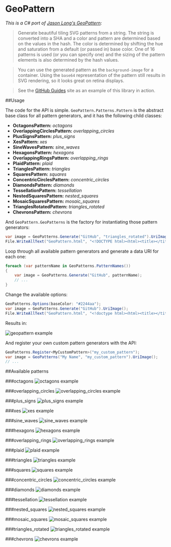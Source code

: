 # GeoPattern

*This is a C# port of [Jason Long's GeoPattern](https://github.com/jasonlong/geo_pattern):*

>Generate beautiful tiling SVG patterns from a string. The string is converted into a SHA and a color and pattern are determined based on the values in the hash. The color is determined by shifting the hue and saturation from a default (or passed in) base color. One of 16 patterns is used (or you can specify one) and the sizing of the pattern elements is also determined by the hash values.

>You can use the generated pattern as the `background-image` for a container. Using the `base64` representation of the pattern still results in SVG rendering, so it looks great on retina displays.

>See the [GitHub Guides](http://guides.github.com) site as an example of this library in action.

##Usage

The code for the API is simple. `GeoPattern.Patterns.Pattern` is the abstract base class for all pattern generators, and it has the following child classes:

+ **OctagonsPattern:** *octagons*
+ **OverlappingCirclesPattern:** *overlapping_circles*
+ **PlusSignsPattern:** *plus_signs*
+ **XesPattern:** *xes*
+ **SineWavesPattern:** *sine_waves*
+ **HexagonsPattern:** *hexagons*
+ **OverlappingRingsPattern:** *overlapping_rings*
+ **PlaidPattern:** *plaid*
+ **TrianglesPattern:** *triangles*
+ **SquaresPattern:** *squares*
+ **ConcentricCirclesPattern:** *concentric_circles*
+ **DiamondsPattern:** *diamonds*
+ **TessellationPattern:** *tessellation*
+ **NestedSquaresPattern:** *nested_squares*
+ **MosaicSquaresPattern:** *mosaic_squares*
+ **TrianglesRotatedPattern:** *triangles_rotated*
+ **ChevronsPattern:** *chevrons*

And `GeoPattern.GeoPatterns` is the factory for instantiating those pattern generators:

```csharp
var image = GeoPatterns.Generate("GitHub", "triangles_rotated").UriImage();
File.WriteAllText("GeoPattern.html", "<!DOCTYPE html><html><title></title></head><body style='background: " + image + "'></body></html>");
```

Loop through all available pattern generators and generate a data URI for each one:

```csharp
foreach (var patternName in GeoPatterns.PatternNames())
{
    var image = GeoPatterns.Generate("GitHub", patternName);
    // ...
}
```

Change the available options:

```csharp
GeoPatterns.Options(baseColor: "#2244aa");
var image = GeoPatterns.Generate("GitHub").UriImage();
File.WriteAllText("GeoPattern.html", "<!doctype html><html><title></title></head><body style='background: " + image + "'></body></html>");
```

Results in:

![geopattern example](https://raw.github.com/sgbj/GeoPattern/master/examples/geopattern.png)

And register your own custom pattern generators with the API:

```csharp
GeoPatterns.Register<MyCustomPattern>("my_custom_pattern");
var image = GeoPatterns("My Name", "my_custom_pattern").UriImage();
// ...
```

##Available patterns

###octagons
![octagons example](https://raw.github.com/sgbj/GeoPattern/master/examples/octagons.png)

###overlapping_circles
![overlapping_circles example](https://raw.github.com/sgbj/GeoPattern/master/examples/overlapping_circles.png)

###plus_signs
![plus_signs example](https://raw.github.com/sgbj/GeoPattern/master/examples/plus_signs.png)

###xes
![xes example](https://raw.github.com/sgbj/GeoPattern/master/examples/xes.png)

###sine_waves
![sine_waves example](https://raw.github.com/sgbj/GeoPattern/master/examples/sine_waves.png)

###hexagons
![hexagons example](https://raw.github.com/sgbj/GeoPattern/master/examples/hexagons.png)

###overlapping_rings
![overlapping_rings example](https://raw.github.com/sgbj/GeoPattern/master/examples/overlapping_rings.png)

###plaid
![plaid example](https://raw.github.com/sgbj/GeoPattern/master/examples/plaid.png)

###triangles
![triangles example](https://raw.github.com/sgbj/GeoPattern/master/examples/triangles.png)

###squares
![squares example](https://raw.github.com/sgbj/GeoPattern/master/examples/squares.png)

###concentric_circles
![concentric_circles example](https://raw.github.com/sgbj/GeoPattern/master/examples/concentric_circles.png)

###diamonds
![diamonds example](https://raw.github.com/sgbj/GeoPattern/master/examples/diamonds.png)

###tessellation
![tessellation example](https://raw.github.com/sgbj/GeoPattern/master/examples/tessellation.png)

###nested_squares
![nested_squares example](https://raw.github.com/sgbj/GeoPattern/master/examples/nested_squares.png)

###mosaic_squares
![mosaic_squares example](https://raw.github.com/sgbj/GeoPattern/master/examples/mosaic_squares.png)

###triangles_rotated
![triangles_rotated example](https://raw.github.com/sgbj/GeoPattern/master/examples/triangles_rotated.png)

###chevrons
![chevrons example](https://raw.github.com/sgbj/GeoPattern/master/examples/chevrons.png)

